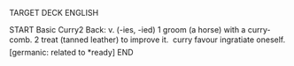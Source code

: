 TARGET DECK
ENGLISH

START
Basic
Curry2
Back: v. (-ies, -ied) 1 groom (a horse) with a curry-comb. 2 treat (tanned leather) to improve it.  curry favour ingratiate oneself. [germanic: related to *ready]
END

